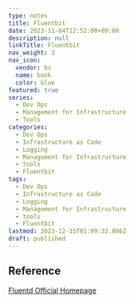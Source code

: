 ```yaml
---
type: notes
title: Fluentbit
date: 2023-11-04T12:52:00+09:00
description: null
linkTitle: Fluentbit
nav_weight: 3
nav_icon:
  vendor: bs
  name: book
  color: blue
featured: true
series:
  - Dev Ops
  - Management for Infrastructure
  - Tools
categories:
  - Dev Ops
  - Infrastructure as Code
  - Logging
  - Management for Infrastructure
  - tools
  - Fluentbit
tags:
  - Dev Ops
  - Infrastructure as Code
  - Logging
  - Management for Infrastructure
  - tools
  - Fluentbit
lastmod: 2023-12-15T01:09:33.086Z
draft: published
---
```


## Reference

[Fluentd Official Homepage](https://www.fluentd.org/)
